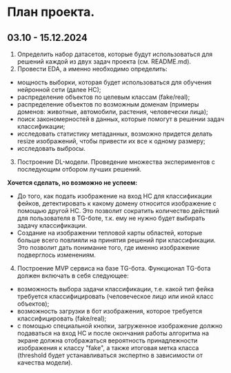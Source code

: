# План проекта.
## 03.10 - 15.12.2024
1. Определить набор датасетов, которые будут использоваться для решений каждой из двух задач проекта (см. README.md).
2. Провести EDA, а именно необходимо определить: 
* мощность выборки, которая будет использоваться для обучения нейронной сети (далее НС);
* распределение объектов по целевым классам (fake/real);
* распределение объектов по возможным доменам (примеры доменов: животные, автомобили, растения, человечески лица);
* поиск закономерностей в данных, которые помогут в решении задач классификации;
* исследовать статистику метаданных, возможно придется делать resize изображений, чтобы привести их все к одному размеру;
* исследовать выбросы.
3. Построение DL-модели. Проведение множества экспериментов с последующим отбором лучших решений.

**Хочется сделать, но возможно не успеем:**
   * До того, как подать изображение на вход НС для классификации фейков, детектировать к какому домену относится изображение с помощью другой НС. Это позволит сократить количество действий для пользователя в TG-боте, т.к. ему не нужно будет выбирать задачу классификации.
   * Создание на изображении тепловой карты областей, которые больше всего повлияли на принятия решений при классификации. Это позволит дать понимание того, где именно изображение подверглось изменениям.
4. Построение MVP сервиса на базе TG-бота. Функционал TG-бота должен включать в себя следующее:
* возможность выбора задачи классификации, т.е. какой тип фейка требуется классифицировать (человеческое лицо или иной класс объектов);
* возможность загрузки в бот изображения, которое требуется классифицировать (fake/real);
* с помощью специальной кнопки, загруженное изображение должно подаваться на вход НС и после окончания работы алгоритма на экране должна отображаться вероятность принадлежности изображения к классу "fake", а также итоговая метка класса (threshold будет устанавливаться экспертно в зависимости от качества модели).